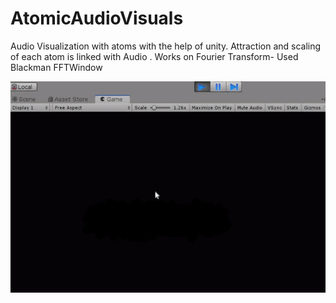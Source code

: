 # AtomicAudioVisuals
 Audio Visualization with atoms with the help of unity.
 Attraction and scaling of each atom is linked with Audio .
 Works on Fourier Transform- Used Blackman FFTWindow
 
 
 ![](ExampleGif.gif)
